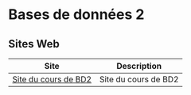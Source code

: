 # Bases de données 2

## Sites Web

| Site                                            | Description          |
| ----------------------------------------------- | -------------------- |
| [Site du cours de BD2](https://bd2.profinfo.ca) | Site du cours de BD2 |
